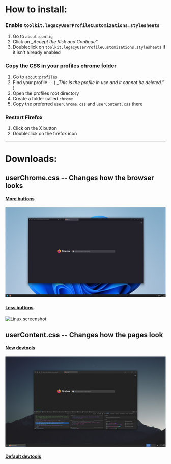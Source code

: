 # How to install:

### Enable `toolkit.legacyUserProfileCustomizations.stylesheets`
1. Go to `about:config`
2. Click on *„Accept the Risk and Continue”*
3. Doubleclick on `toolkit.legacyUserProfileCustomizations.stylesheets` if it isn't already enabled

### Copy the CSS in your profiles chrome folder
1. Go to `about:profiles`
2. Find your profile  --  ( *„This is the profile in use and it cannot be deleted.”* )
3. Open the profiles root directory
4. Create a folder called `chrome`
5. Copy the preferred `userChrome.css` and `userContent.css` there

### Restart Firefox
1. Click on the X button
2. Doubleclick on the firefox icon

***

# Downloads:
## userChrome.css  --  Changes how the browser looks

#### [More buttons](https://github.com/Bali10050/FirefoxCSS/releases/download/(E)userChrome/userChrome.css)

![Win11 screenshot](./Screenshots/W11.webp)

#### [Less buttons](https://github.com/Bali10050/FirefoxCSS/releases/download/(A)userChrome/userChrome.css)

![Linux screenshot](./Screenshots/GIF.webp)

## userContent.css  --  Changes how the pages look


#### [New devtools](https://github.com/Bali10050/FirefoxCSS/releases/download/userContent/userContent.css)

![New devtools screenshot](./Screenshots/NewDevTools.webp)

#### [Default devtools](https://github.com/Bali10050/FirefoxCSS/releases/download/userContentOld/userContent.css)
